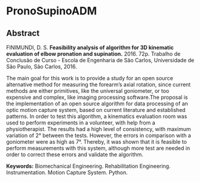 # PronoSupinoADM

## Abstract

FINIMUNDI, D. S. **Feasibility analysis of algorithm for 3D kinematic evaluation of elbow pronation and supination.** 2016. 72p. Trabalho de Conclusão de Curso - Escola de Engenharia de São Carlos, Universidade de São Paulo, São Carlos, 2016.

The main goal for this work is to provide a study for an open source alternative method for measuring the forearm’s axial rotation, since current methods are either primitives, like the universal goniometer, or too expensive and complex, like imaging processing software.The proposal is the implementation of an open source algorithm for data processing of an optic motion capture system, based on current literature and established patterns. In order to test this algorithm, a kinematics evaluation room was used to perform experiments in a volunteer, with help from a physiotherapist. The results had a high level of consistency, with maximum variation of 2° between the tests. However, the errors in comparison with a goniometer were as high as 7°. Thereby, it was shown that it is feasible to perform measurements with this system, although more test are needed in order to correct these errors and validate the algorithm.

**Keywords:** Biomechanical Engineering. Rehabilitation Engineering. Instrumentation. Motion Capture System. Python.

